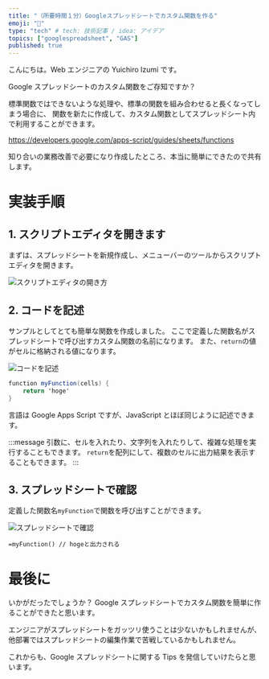 ```yaml
---
title: "（所要時間１分）Googleスプレッドシートでカスタム関数を作る"
emoji: "🧰"
type: "tech" # tech: 技術記事 / idea: アイデア
topics: ["googlespreadsheet", "GAS"]
published: true
---
```


こんにちは。Web エンジニアの Yuichiro Izumi です。

Google スプレッドシートのカスタム関数をご存知ですか？

標準関数ではできないような処理や、標準の関数を組み合わせると長くなってしまう場合に、
関数を新たに作成して、カスタム関数としてスプレッドシート内で利用することができます。

https://developers.google.com/apps-script/guides/sheets/functions

知り合いの業務改善で必要になり作成したところ、本当に簡単にできたので共有します。

# 実装手順

## 1. スクリプトエディタを開きます

まずは、スプレッドシートを新規作成し、メニューバーのツールからスクリプトエディタを開きます。

![スクリプトエディタの開き方](https://storage.googleapis.com/zenn-user-upload/nx3y85xzzjsw4lhlox7sb15n7oun)

## 2. コードを記述

サンプルとしてとても簡単な関数を作成しました。
ここで定義した関数名がスプレッドシートで呼び出すカスタム関数の名前になります。
また、`return`の値がセルに格納される値になります。

![コードを記述](https://storage.googleapis.com/zenn-user-upload/rj6dtusjscj5730opocr47jp3exo)

```js:コード.gs
function myFunction(cells) {
    return 'hoge'
}
```

言語は Google Apps Script ですが、JavaScript とほぼ同じように記述できます。

:::message
引数に、セルを入れたり、文字列を入れたりして、複雑な処理を実行することもできます。
`return`を配列にして、複数のセルに出力結果を表示することもできます。
:::

## 3. スプレッドシートで確認

定義した関数名`myFunction`で関数を呼び出すことができます。

![スプレッドシートで確認](https://storage.googleapis.com/zenn-user-upload/o00e3zmio28bz9i3n8tczd7y18fb)

```
=myFunction() // hogeと出力される
```

# 最後に

いかがだったでしょうか？
Google スプレッドシートでカスタム関数を簡単に作ることができたと思います。

エンジニアがスプレッドシートをガッツリ使うことは少ないかもしれませんが、
他部署ではスプレッドシートの編集作業で苦戦しているかもしれません。

これからも、Google スプレッドシートに関する Tips を発信していけたらと思います。
